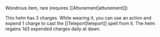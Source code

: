 Wondrous item, rare (requires [[Attunement|attunement]]) 

This helm has 3 charges. While wearing it, you can use an action and expend 1 charge to cast the [[Teleport|teleport]] spell from it. The helm regains 1d3 expended charges daily at dawn.